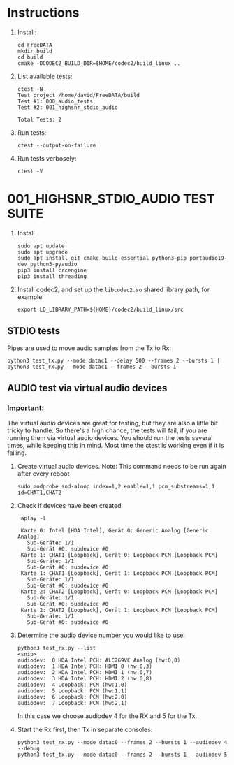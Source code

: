 
# Instructions

1. Install:
   ```
   cd FreeDATA
   mkdir build
   cd build
   cmake -DCODEC2_BUILD_DIR=$HOME/codec2/build_linux ..
   ```
2. List available tests:
   ```
   ctest -N
   Test project /home/david/FreeDATA/build
   Test #1: 000_audio_tests
   Test #2: 001_highsnr_stdio_audio

   Total Tests: 2
   ```
3. Run tests:
   ```
   ctest --output-on-failure
   ```
4. Run tests verbosely:
   ```
   ctest -V
   ```




# 001_HIGHSNR_STDIO_AUDIO TEST SUITE

1. Install
   ```
   sudo apt update
   sudo apt upgrade
   sudo apt install git cmake build-essential python3-pip portaudio19-dev python3-pyaudio
   pip3 install crcengine
   pip3 install threading
   ```
1. Install codec2, and set up the `libcodec2.so` shared library path, for example
   ```
   export LD_LIBRARY_PATH=${HOME}/codec2/build_linux/src
   ```

## STDIO tests

Pipes are used to move audio samples from the Tx to Rx:

```
python3 test_tx.py --mode datac1 --delay 500 --frames 2 --bursts 1 | python3 test_rx.py --mode datac1 --frames 2 --bursts 1
```

## AUDIO test via virtual audio devices
### Important:
The virtual audio devices are great for testing, but they are also a little bit tricky to handle. So there's a high chance, the tests will fail, if you are running them via virtual audio devices. You should run the tests several times, while keeping this in mind. Most time the ctest is working even if it is failing.

1. Create virtual audio devices. Note: This command needs to be run again after every reboot
   ```
   sudo modprobe snd-aloop index=1,2 enable=1,1 pcm_substreams=1,1 id=CHAT1,CHAT2 
   ```

1. Check if devices have been created
   ```
    aplay -l

    Karte 0: Intel [HDA Intel], Gerät 0: Generic Analog [Generic Analog]
      Sub-Geräte: 1/1
      Sub-Gerät #0: subdevice #0
    Karte 1: CHAT1 [Loopback], Gerät 0: Loopback PCM [Loopback PCM]
      Sub-Geräte: 1/1
      Sub-Gerät #0: subdevice #0
    Karte 1: CHAT1 [Loopback], Gerät 1: Loopback PCM [Loopback PCM]
      Sub-Geräte: 1/1
      Sub-Gerät #0: subdevice #0
    Karte 2: CHAT2 [Loopback], Gerät 0: Loopback PCM [Loopback PCM]
      Sub-Geräte: 1/1
      Sub-Gerät #0: subdevice #0
    Karte 2: CHAT2 [Loopback], Gerät 1: Loopback PCM [Loopback PCM]
      Sub-Geräte: 1/1
      Sub-Gerät #0: subdevice #0
   ```
   
1. Determine the audio device number you would like to use:
   ```
   python3 test_rx.py --list
   <snip>
   audiodev:  0 HDA Intel PCH: ALC269VC Analog (hw:0,0)
   audiodev:  1 HDA Intel PCH: HDMI 0 (hw:0,3)
   audiodev:  2 HDA Intel PCH: HDMI 1 (hw:0,7)
   audiodev:  3 HDA Intel PCH: HDMI 2 (hw:0,8)
   audiodev:  4 Loopback: PCM (hw:1,0)
   audiodev:  5 Loopback: PCM (hw:1,1)
   audiodev:  6 Loopback: PCM (hw:2,0)
   audiodev:  7 Loopback: PCM (hw:2,1)
   ```
   In this case we choose audiodev 4 for the RX and 5 for the Tx.

1. Start the Rx first, then Tx in separate consoles:
   ```
   python3 test_rx.py --mode datac0 --frames 2 --bursts 1 --audiodev 4 --debug
   python3 test_tx.py --mode datac0 --frames 2 --bursts 1 --audiodev 5

